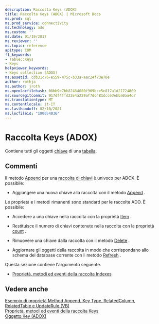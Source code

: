 ```yaml
---
description: Raccolta Keys (ADOX)
title: Raccolta Keys (ADOX) | Microsoft Docs
ms.prod: sql
ms.prod_service: connectivity
ms.technology: ado
ms.custom: ''
ms.date: 01/19/2017
ms.reviewer: ''
ms.topic: reference
apitype: COM
f1_keywords:
- Table::Keys
- Keys
helpviewer_keywords:
- Keys collection [ADOX]
ms.assetid: cdb31c76-e559-475c-b33a-aac24f73e70e
author: rothja
ms.author: jroth
ms.openlocfilehash: 08bb9e7bb82484080f969bce5e817a1d21724809
ms.sourcegitcommit: 917df4ffd22e4a229af7dc481dcce3ebba0aa4d7
ms.translationtype: MT
ms.contentlocale: it-IT
ms.lasthandoff: 02/10/2021
ms.locfileid: "100054036"
---
```

# <a name="keys-collection-adox"></a>Raccolta Keys (ADOX)
Contiene tutti gli oggetti [chiave](./key-object-adox.md) di una [tabella](./table-object-adox.md).  
  
## <a name="remarks"></a>Commenti  
 Il metodo [Append](./append-method-adox-keys.md) per una [raccolta di chiavi]() è univoco per ADOX. È possibile:  
  
-   Aggiungere una nuova chiave alla raccolta con il metodo [Append](./append-method-adox-keys.md) .  
  
 Le proprietà e i metodi rimanenti sono standard per le raccolte ADO. È possibile:  
  
-   Accedere a una chiave nella raccolta con la proprietà [Item](../ado-api/item-property-ado.md) .  
  
-   Restituisce il numero di chiavi contenute nella raccolta con la proprietà [count](../ado-api/count-property-ado.md) .  
  
-   Rimuovere una chiave dalla raccolta con il metodo [Delete](./delete-method-adox-collections.md) .  
  
-   Aggiornare gli oggetti della raccolta in modo che corrispondano allo schema del database corrente con il metodo [Refresh](../ado-api/refresh-method-ado.md) .  
  
 Questa sezione contiene l'argomento seguente.  
  
-   [Proprietà, metodi ed eventi della raccolta Indexes](./indexes-collection-properties-methods-and-events.md)  
  
## <a name="see-also"></a>Vedere anche  
 [Esempio di proprietà Method Append, Key Type, RelatedColumn, RelatedTable e UpdateRule (VB)](./keys-append-method-key-type-relatedcolumn-relatedtable-example-vb.md)   
 [Proprietà, metodi ed eventi della raccolta Keys](./keys-collection-properties-methods-and-events.md)   
 [Oggetto Key (ADOX)](./key-object-adox.md)